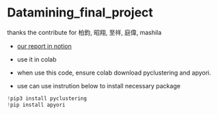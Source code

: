 # Datamining_final_project
thanks the contribute for 柏鈞, 昭翔, 至祥, 庭偉, mashila

- [our report in notion](https://reurl.cc/QWVbEO)




- use it in colab
- when use this code, ensure colab download pyclustering and apyori.
- use can use instrution below to install necessary package
```python = 0
!pip3 install pyclustering
!pip install apyori
```
